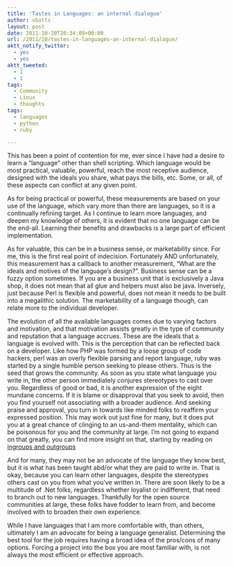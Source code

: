 ```yaml
---
title: 'Tastes in Languages: an internal dialogue'
author: vbatts
layout: post
date: 2011-10-20T20:34:09+00:00
url: /2011/10/tastes-in-languages-an-internal-dialogue/
aktt_notify_twitter:
  - yes
  - yes
aktt_tweeted:
  - 1
  - 1
tags:
  - Community
  - Linux
  - thoughts
tags:
  - languages
  - python
  - ruby

---
```

This has been a point of contention for me, ever since I have had a desire to learn a &#8220;language&#8221; other than shell scripting. Which language would be most practical, valuable, powerful, reach the most receptive audience, designed with the ideals you share, what pays the bills, etc. Some, or all, of these aspects can conflict at any given point.

As for being practical or powerful, these measurements are based on your use of the language, which vary more than there are languages, so it is a continually refining target. As I continue to learn more languages, and deepen my knowledge of others, it is evident that no one language can be the end-all. Learning their benefits and drawbacks is a large part of efficient implementation.

As for valuable, this can be in a business sense, or marketability since. For me, this is the first real point of indecision. Fortunately AND unfortunately, this measurement has a callback to another measurement, &#8220;What are the ideals and motives of the language&#8217;s design?&#8221;. Business sense can be a fuzzy option sometimes. If you are a business unit that is exclusively a Java shop, it does not mean that all glue and helpers must also be java. Inversely, just because Perl is flexible and powerful, does not mean it needs to be built into a megalithic solution. The marketability of a language though, can relate more to the individual developer.

The evolution of all the available languages comes due to varying factors and motivation, and that motivation assists greatly in the type of community and reputation that a language accrues. These are the ideals that a language is evolved with. This is the perception that can be reflected back on a developer. Like how PHP was formed by a loose group of code hackers, perl was an overly flexible parsing and report language, ruby was started by a single humble person seeking to please others. Thus is the seed that grows the community. As soon as you state what language you write in, the other person immediately conjures stereotypes to cast over you. Regardless of good or bad, it is another expression of the eight mundane concerns. If it is blame or disapproval that you seek to avoid, then you find yourself not associating with a broader audience. And seeking praise and approval, you turn in towards like minded folks to reaffirm your expressed position. This may work out just fine for many, but it does put you at a great chance of clinging to an us-and-them mentality, which can be poisonous for you and the community at large. I&#8217;m not going to expand on that greatly, you can find more insight on that, starting by reading on <a href="http://en.wikipedia.org/wiki/Ingroups_and_outgroups" title="Ingroups and Outgroups" target="_blank">ingroups and outgroups</a>

And for many, they may not be an advocate of the language they know best, but it is what has been taught abd/or what they are paid to write in. That is okay, because you can learn other languages, despite the stereotypes others cast on you from what you&#8217;ve written in. There are soon likely to be a multitude of .Net folks, regardless whether loyalist or indifferent, that need to branch out to new languages. Thankfully for the open source communities at large, these folks have fodder to learn from, and become involved with to broaden their own experience.

While I have languages that I am more comfortable with, than others, ultimately I am an advocate for being a language generalist. Determining the best tool for the job requires having a broad idea of the pros/cons of many options. Forcing a project into the box you are most familiar with, is not always the most efficient or effective approach.